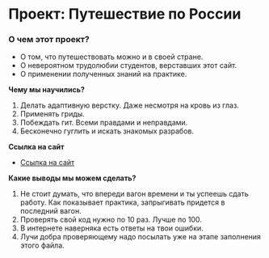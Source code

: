 # Проект: Путешествие по России

### О чем этот проект?
* О том, что путешествовать можно и в своей стране.
* О невероятном трудолюбии студентов, верставших этот сайт.
* О применении полученных знаний на практике.

**Чему мы научились?**

1. Делать адаптивную верстку. Даже несмотря на кровь из глаз.
2. Применять гриды.
3. Побеждать гит. Всеми правдами и неправдами.
4. Бесконечно гуглить и искать знакомых разрабов.

**Ссылка на сайт**

* [Ссылка на сайт](https://kovaleva-one.github.io/)

**Какие выводы мы можем сделать?**

1. Не стоит думать, что впереди вагон времени и ты успеешь сдать работу. Как показывает практика, запрыгивать придется в последний вагон.
2. Проверять свой код нужно по 10 раз. Лучше по 100.
3. В интернете наверняка есть ответы на твои ошибки.
4. Лучи добра проверяющему надо посылать уже на этапе заполнения этого файла.
